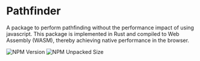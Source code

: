 # Pathfinder
A package to perform pathfinding without the performance impact of using javascript. This package is implemented in Rust and compiled to Web Assembly (WASM), thereby achieving native performance in the browser.

<div>
    <img alt="NPM Version" src="https://img.shields.io/npm/v/%40imreangelo%2Fpathfinder-wasm">
    <img alt="NPM Unpacked Size" src="https://img.shields.io/npm/unpacked-size/%40imreangelo%2Fpathfinder-wasm">
</div>